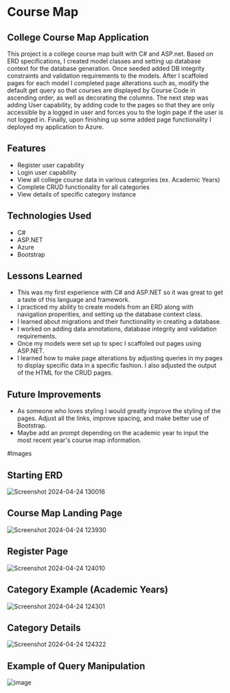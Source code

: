 # Course Map

## College Course Map Application
This project is a college course map built with C# and ASP.net. Based on ERD specifications, I created model classes and setting up database context for the database generation. Once seeded added DB integrity constraints and validation requirements to the models. After I scaffoled pages for each model I completed page alterations such as, modify the default get query so that courses are displayed by Course Code in ascending order, as well as decorating the columns. The next step was adding User capability, by adding code to the pages so that they are only accessible by a logged in user and forces you to the login page if the user is not logged in. Finally, upon finishing up some added page functionality I deployed my application to Azure.

 ## Features 
- Register user capability
- Login user capability
- View all college course data in various categories (ex. Academic Years)
- Complete CRUD functionality for all categories
- View details of specific category instance

## Technologies Used
- C#
- ASP.NET
- Azure
- Bootstrap
 
## Lessons Learned
- This was my first experience with C# and ASP.NET so it was great to get a taste of this language and framework.
- I practiced my ability to create models from an ERD along with navigation properities, and setting up the database context class.
- I learned about migrations and their functionality in creating a database.
- I worked on adding data annotations, database integrity and validation requirements.
- Once my models were set up to spec I scaffoled out pages using ASP.NET.
- I learned how to make page alterations by adjusting queries in my pages to display specific data in a specific fashion. I also adjusted the output of the HTML for the CRUD pages.

## Future Improvements 
- As someone who loves styling I would greatly improve the styling of the pages. Adjust all the links, improve spacing, and make better use of Bootstrap.
- Maybe add an prompt depending on the academic year to input the most recent year's course map information.

#Images 
## Starting ERD 
![Screenshot 2024-04-24 130016](https://github.com/tillyjay/CourseMap/assets/97525044/aa70e8e9-b7f0-46ce-ab7d-25d07e559255)

## Course Map Landing Page
![Screenshot 2024-04-24 123930](https://github.com/tillyjay/CourseMap/assets/97525044/4ee2fd19-0861-44b5-82ee-9e99ec122bf2)

## Register Page 
![Screenshot 2024-04-24 124010](https://github.com/tillyjay/CourseMap/assets/97525044/96ad0445-c22d-4684-9d1d-a246bf3520b2)

## Category Example (Academic Years)
![Screenshot 2024-04-24 124301](https://github.com/tillyjay/CourseMap/assets/97525044/9b97b7a1-6a41-4e63-b0f7-ff87f42b2849)

## Category Details 
![Screenshot 2024-04-24 124322](https://github.com/tillyjay/CourseMap/assets/97525044/234c1fee-28cc-4f50-affe-0a8d98aca94e)

## Example of Query Manipulation
![image](https://github.com/tillyjay/CourseMap/assets/97525044/e03b5dbe-c097-4ccf-ba2a-a43abf55cb11)




